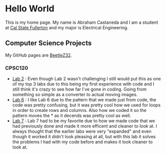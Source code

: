 # Hello World
This is my home page. My name is Abraham Castaneda and I am a student at [Cal State Fullerton](http://www.fullerton.edu/) and my major is Electrical Engineering.

## Computer Science Projects

My GitHub pages are [BeetleZ32](https://github.com/BeetleZ32).

### CPSC120

* [Lab 2](https://github.com/cpsc-pilot-fall-2022/cpsc-120-lab-02-BeetleZ32) : Even though Lab 2 wasn't challenging I still would put this as one of my top 3 labs due to this being my first experience with code and I still think it's crazy to see how far I've gone in coding.  Going from something so simple as a converter to actual moving images.
* [Lab 6](https://github.com/cpsc-pilot-fall-2022/cpsc-120-lab-06-abraham) : I like Lab 6 due to the pattern that we made just from code, the code was pretty confusing, but it was pretty cool how we used for loops in order to create rows and columns.  Also how we coded it so the pattern moves the * as it decends was pretty cool as well.
* [Lab 7](https://github.com/cpsc-pilot-fall-2022/cpsc-120-lab-07-abraham-by-self) : Lab 7 had to be my favorite due to how we made code that we had previously done and made it more efficent and cleaner to look at.  I always thought that the earlier labs were very "expanded" and even though it worked it didn't look pleasing at all, but with this lab it solves the problems I had with my code before and makes it look cleaner to look at.

